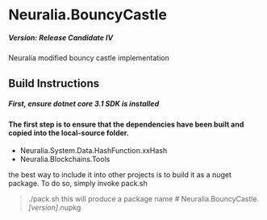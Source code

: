 # Neuralia.BouncyCastle

##### Version:  Release Candidate IV

Neuralia modified bouncy castle implementation


## Build Instructions

##### First, ensure dotnet core 3.1 SDK is installed

#### The first step is to ensure that the dependencies have been built and copied into the local-source folder.

 - Neuralia.System.Data.HashFunction.xxHash
 - Neuralia.Blockchains.Tools

the best way to include it into other projects is to build it as a nuget package. 
To do so, simply invoke pack.sh
> ./pack.sh
this will produce a package name # Neuralia.BouncyCastle.*[version]*.nupkg
